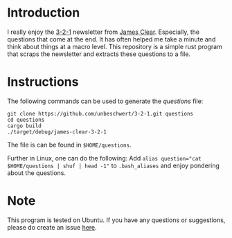 # Introduction
I really enjoy the [3-2-1](https://jamesclear.com/3-2-1) newsletter from [James Clear](https://jamesclear.com/). Especially, the questions that come at the end. It has often helped me take a minute and think about things at a macro level. This repository is a simple rust program that scraps the newsletter and extracts these questions to a file. 

# Instructions
The following commands can be used to generate the *questions* file:
```
git clone https://github.com/unbeschwert/3-2-1.git questions
cd questions 
cargo build
./target/debug/james-clear-3-2-1
```

The file is can be found in ```$HOME/questions```.

Further in Linux, one can do the following: Add ```alias question="cat $HOME/questions | shuf | head -1"``` to ```.bash_aliases``` and enjoy pondering about the questions.

# Note
This program is tested on Ubuntu. If you have any questions or suggestions, please do create an issue [here](https://github.com/unbeschwert/3-2-1/issues).

